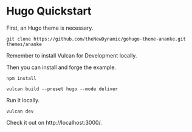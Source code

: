 # Hugo Quickstart

First, an Hugo theme is necessary.
```
git clone https://github.com/theNewDynamic/gohugo-theme-ananke.git themes/ananke
```

Remember to install Vulcan for Development locally.  

Then you can install and forge the example.
```
npm install

vulcan build --preset hugo --mode deliver
```

Run it locally.
```
vulcan dev
```

Check it out on http://localhost:3000/.
